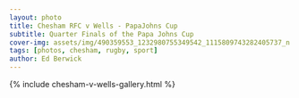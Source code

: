```yaml
---
layout: photo
title: Chesham RFC v Wells - PapaJohns Cup
subtitle: Quarter Finals of the Papa Johns Cup
cover-img: assets/img/490359553_1232980755349542_1115809743282405737_n.jpg
tags: [photos, chesham, rugby, sport]
author: Ed Berwick
---
```


{% include chesham-v-wells-gallery.html %}
